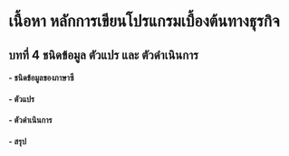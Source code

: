 # เนื้อหา หลักการเขียนโปรแกรมเบื้องต้นทางธุรกิจ
## บทที่ 4  ชนิดข้อมูล ตัวแปร และ ตัวดำเนินการ
#### - ชนิดข้อมูลของภาษาซี
#### - ตัวแปร
#### - ตัวดำเนินการ
#### - สรุป